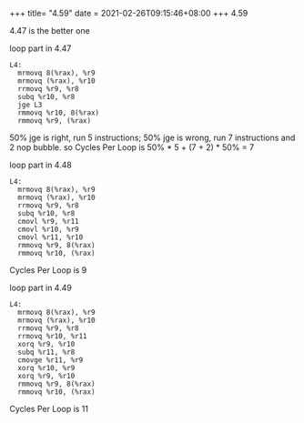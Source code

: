 +++
title= "4.59"
date = 2021-02-26T09:15:46+08:00
+++
4.59

4.47 is the better one

loop part in 4.47

    L4:
      mrmovq 8(%rax), %r9
      mrmovq (%rax), %r10
      rrmovq %r9, %r8
      subq %r10, %r8
      jge L3
      rmmovq %r10, 8(%rax)
      rmmovq %r9, (%rax)

50% jge is right, run 5 instructions; 50% jge is wrong, run 7 instructions and 2
nop bubble. so Cycles Per Loop is 50% * 5 + (7 + 2) * 50% = 7

loop part in 4.48

    L4:
      mrmovq 8(%rax), %r9
      mrmovq (%rax), %r10
      rrmovq %r9, %r8
      subq %r10, %r8
      cmovl %r9, %r11
      cmovl %r10, %r9
      cmovl %r11, %r10
      rmmovq %r9, 8(%rax)
      rmmovq %r10, (%rax)

Cycles Per Loop is 9


loop part in 4.49

    L4:
      mrmovq 8(%rax), %r9
      mrmovq (%rax), %r10
      rrmovq %r9, %r8
      rrmovq %r10, %r11
      xorq %r9, %r10
      subq %r11, %r8
      cmovge %r11, %r9
      xorq %r10, %r9
      xorq %r9, %r10
      rmmovq %r9, 8(%rax)
      rmmovq %r10, (%rax)

Cycles Per Loop is 11
